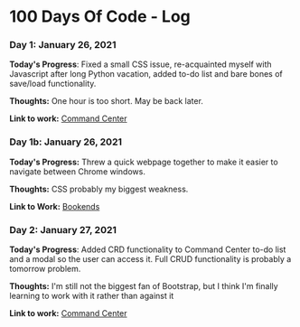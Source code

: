 # 100 Days Of Code - Log

### Day 1: January 26, 2021

**Today's Progress**: Fixed a small CSS issue, re-acquainted myself with Javascript after long Python vacation, added to-do list and bare bones of save/load functionality.

**Thoughts:** One hour is too short.  May be back later.

**Link to work:** [Command Center](https://github.com/nvanbaak/command-center)

### Day 1b: January 26, 2021

**Today's Progress:** Threw a quick webpage together to make it easier to navigate between Chrome windows.

**Thoughts:** CSS probably my biggest weakness.

**Link to Work:** [Bookends](https://github.com/nvanbaak/bookends/)

### Day 2: January 27, 2021

**Today's Progress**: Added CRD functionality to Command Center to-do list and a modal so the user can access it.  Full CRUD functionality is probably a tomorrow problem.

**Thoughts:** I'm still not the biggest fan of Bootstrap, but I think I'm finally learning to work with it rather than against it

**Link to work:** [Command Center](https://github.com/nvanbaak/command-center)